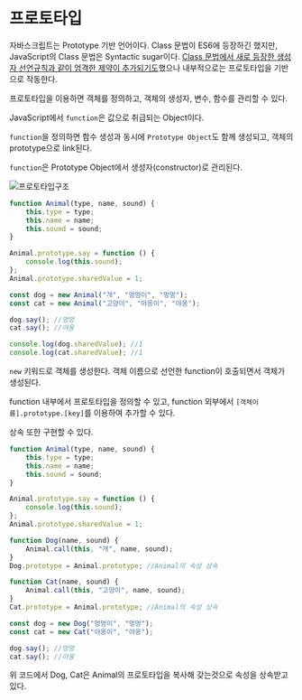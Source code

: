 # 프로토타입

자바스크립트는 Prototype 기반 언어이다. Class 문법이 ES6에 등장하긴 했지만, JavaScript의 Class 문법은 Syntactic sugar이다. [Class 문법에서 새로 등장한 생성자 선언규칙과 같이 엄격한 제약이 추가되기도](https://roy-jung.github.io/161007_is-class-only-a-syntactic-sugar/)했으나 내부적으로는 프로토타입을 기반으로 작동한다.

프로토타입을 이용하면 객체를 정의하고, 객체의 생성자, 변수, 함수를 관리할 수 있다.

JavaScript에서 `function`은 값으로 취급되는 Object이다.

`function`을 정의하면 함수 생성과 동시에 `Prototype Object`도 함께 생성되고, 객체의 prototype으로 link된다.

`function`은 Prototype Object에서 생성자(constructor)로 관리된다.

![프로토타입구조](https://s3.us-west-2.amazonaws.com/secure.notion-static.com/522c60f3-ae0b-4150-9bd9-693170cdf4a5/Untitled.png?X-Amz-Algorithm=AWS4-HMAC-SHA256&X-Amz-Credential=AKIAT73L2G45O3KS52Y5%2F20210314%2Fus-west-2%2Fs3%2Faws4_request&X-Amz-Date=20210314T145111Z&X-Amz-Expires=86400&X-Amz-Signature=5a43013c1a8e53f5e4dfe3d3e29f88619cc428eaff5608eca1e04d376ce7546b&X-Amz-SignedHeaders=host&response-content-disposition=filename%20%3D%22Untitled.png%22)

```jsx
function Animal(type, name, sound) {
    this.type = type;
    this.name = name;
    this.sound = sound;
}

Animal.prototype.say = function () {
    console.log(this.sound);
};
Animal.prototype.sharedValue = 1;

const dog = new Animal("개", "멍멍이", "멍멍");
const cat = new Animal("고양이", "야옹이", "야옹");

dog.say(); //멍멍
cat.say(); //야옹

console.log(dog.sharedValue); //1
console.log(cat.sharedValue); //1
```

`new` 키워드로 객체를 생성한다. 객체 이름으로 선언한 function이 호출되면서 객체가 생성된다.

function 내부에서 프로토타입을 정의할 수 있고, function 외부에서 `[객체이름].prototype.[key]`를 이용하여 추가할 수 있다.

상속 또한 구현할 수 있다.

```jsx
function Animal(type, name, sound) {
    this.type = type;
    this.name = name;
    this.sound = sound;
}

Animal.prototype.say = function () {
    console.log(this.sound);
};
Animal.prototype.sharedValue = 1;

function Dog(name, sound) {
    Animal.call(this, "개", name, sound);
}
Dog.prototype = Animal.prototype; //Animal의 속성 상속

function Cat(name, sound) {
    Animal.call(this, "고양이", name, sound);
}
Cat.prototype = Animal.prototype; //Animal의 속성 상속

const dog = new Dog("멍멍이", "멍멍");
const cat = new Cat("야옹이", "야옹");

dog.say(); //멍멍
cat.say(); //야옹
```

위 코드에서 Dog, Cat은 Animal의 프로토타입을 복사해 갖는것으로 속성을 상속받고있다.
